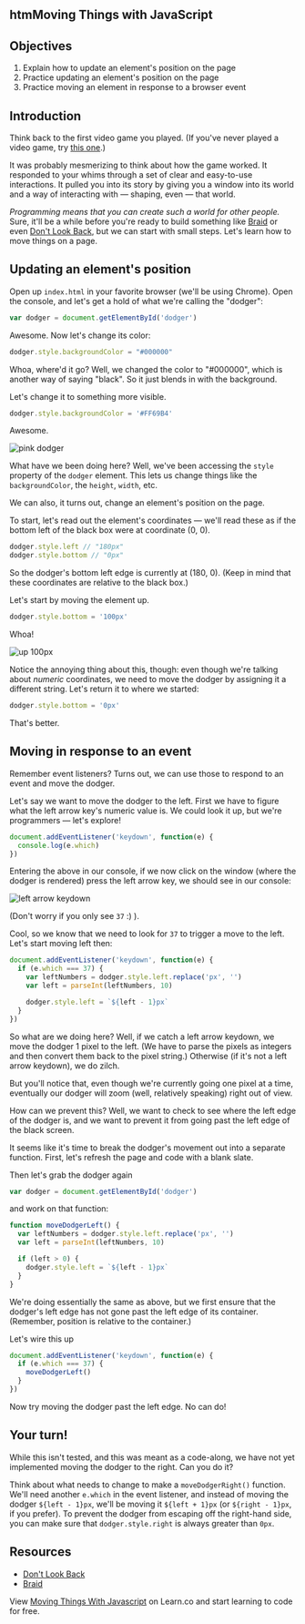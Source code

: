 htmMoving Things with JavaScript
---

## Objectives

1. Explain how to update an element's position on the page
2. Practice updating an element's position on the page
3. Practice moving an element in response to a browser event

## Introduction

Think back to the first video game you played. (If you've never played a video game, try [this one](http://terrycavanaghgames.com/dontlookback/).)

It was probably mesmerizing to think about how the game worked. It responded to your whims through a set of clear and easy-to-use interactions. It pulled you into its story by giving you a window into its world and a way of interacting with — shaping, even — that world.

_Programming means that you can create such a world for other people._ Sure, it'll be a while before you're ready to build something like [Braid](http://braid-game.com/) or even [Don't Look Back](http://terrycavanaghgames.com/dontlookback/), but we can start with small steps. Let's learn how to move things on a page.

## Updating an element's position

Open up `index.html` in your favorite browser (we'll be using Chrome). Open the console, and let's get a hold of what we're calling the "dodger":

``` javascript
var dodger = document.getElementById('dodger')
```

Awesome. Now let's change its color:

``` javascript
dodger.style.backgroundColor = "#000000"
```

Whoa, where'd it go? Well, we changed the color to "#000000", which is another way of saying "black". So it just blends in with the background.

Let's change it to something more visible.

``` javascript
dodger.style.backgroundColor = '#FF69B4'
```

Awesome.

![pink dodger](https://curriculum-content.s3.amazonaws.com/skills-based-js/pink_dodger.png)

What have we been doing here? Well, we've been accessing the `style` property of the `dodger` element. This lets us change things like the `backgroundColor`, the `height`, `width`, etc.

We can also, it turns out, change an element's position on the page.

To start, let's read out the element's coordinates — we'll read these as if the bottom left of the black box were at coordinate (0, 0).

``` javascript
dodger.style.left // "180px"
dodger.style.bottom // "0px"
```

So the dodger's bottom left edge is currently at (180, 0). (Keep in mind that these coordinates are relative to the black box.)

Let's start by moving the element up.

``` javascript
dodger.style.bottom = '100px'
```

Whoa!

![up 100px](https://curriculum-content.s3.amazonaws.com/skills-based-js/pink_dodger_bottom_100.png)

Notice the annoying thing about this, though: even though we're talking about _numeric_ coordinates, we need to move the dodger by assigning it a different string. Let's return it to where we started:

``` javascript
dodger.style.bottom = '0px'
```

That's better.

## Moving in response to an event

Remember event listeners? Turns out, we can use those to respond to an event and move the dodger.

Let's say we want to move the dodger to the left. First we have to figure what the left arrow key's numeric value is. We could look it up, but we're programmers — let's explore!

``` javascript
document.addEventListener('keydown', function(e) {
  console.log(e.which)
})
```

Entering the above in our console, if we now click on the window (where the dodger is rendered) press the left arrow key, we should see in our console:

![left arrow keydown](https://curriculum-content.s3.amazonaws.com/skills-based-js/left_arrow_keydown.png)

(Don't worry if you only see `37` :) ).

Cool, so we know that we need to look for `37` to trigger a move to the left. Let's start moving left then:

``` javascript
document.addEventListener('keydown', function(e) {
  if (e.which === 37) {
    var leftNumbers = dodger.style.left.replace('px', '')
    var left = parseInt(leftNumbers, 10)

    dodger.style.left = `${left - 1}px`
  }
})
```

So what are we doing here? Well, if we catch a left arrow keydown, we move the dodger 1 pixel to the left. (We have to parse the pixels as integers and then convert them back to the pixel string.) Otherwise (if it's not a left arrow keydown), we do zilch.

But you'll notice that, even though we're currently going one pixel at a time, eventually our dodger will zoom (well, relatively speaking) right out of view.

How can we prevent this? Well, we want to check to see where the left edge of the dodger is, and we want to prevent it from going past the left edge of the black screen.

It seems like it's time to break the dodger's movement out into a separate function. First, let's refresh the page and code with a blank slate.

Then let's grab the dodger again

``` javascript
var dodger = document.getElementById('dodger')
```

and work on that function:

``` javascript
function moveDodgerLeft() {
  var leftNumbers = dodger.style.left.replace('px', '')
  var left = parseInt(leftNumbers, 10)

  if (left > 0) {
    dodger.style.left = `${left - 1}px`
  }
}
```

We're doing essentially the same as above, but we first ensure that the dodger's left edge has not gone past the left edge of its container. (Remember, position is relative to the container.)

Let's wire this up

``` javascript
document.addEventListener('keydown', function(e) {
  if (e.which === 37) {
    moveDodgerLeft()
  }
})
```

Now try moving the dodger past the left edge. No can do!

## Your turn!

While this isn't tested, and this was meant as a code-along, we have not yet implemented moving the dodger to the right. Can you do it?

Think about what needs to change to make a `moveDodgerRight()` function. We'll need another `e.which` in the event listener, and instead of moving the dodger `${left - 1}px`, we'll be moving it `${left + 1}px` (or `${right - 1}px`, if you prefer). To prevent the dodger from escaping off the right-hand side, you can make sure that `dodger.style.right` is always greater than `0px`.

## Resources

- [Don't Look Back](http://terrycavanaghgames.com/dontlookback/)
- [Braid](http://braid-game.com/)

<p class='util--hide'>View <a href='https://learn.co/lessons/moving-things-with-javascript'>Moving Things With Javascript</a> on Learn.co and start learning to code for free.</p>
